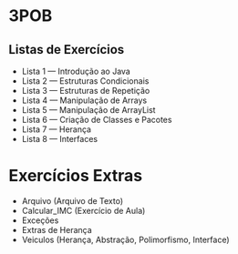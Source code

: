 # 3POB

## Listas de Exercícios

- Lista 1 — Introdução ao Java
- Lista 2 — Estruturas Condicionais
- Lista 3 — Estruturas de Repetição
- Lista 4 — Manipulação de Arrays
- Lista 5 — Manipulação de ArrayList
- Lista 6 — Criação de Classes e Pacotes
- Lista 7 — Herança
- Lista 8 — Interfaces

# Exercícios Extras

- Arquivo (Arquivo de Texto)
- Calcular_IMC (Exercício de Aula)
- Exceções
- Extras de Herança
- Veiculos (Herança, Abstração, Polimorfismo, Interface)